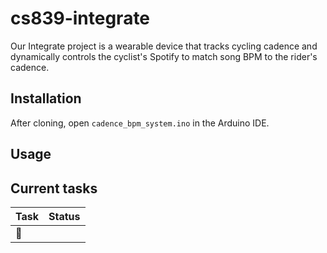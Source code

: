# cs839-integrate

Our Integrate project is a wearable device that tracks cycling cadence and dynamically controls the cyclist's Spotify to match song BPM to the rider's cadence. 

## Installation

After cloning, open `cadence_bpm_system.ino` in the Arduino IDE. 

## Usage

## Current tasks

| Task                  | Status     |
| --------------------- | ---------- |
| :bug: <Template> Example Bug  | In progress|
| 🚀: <Template> Add feature X| ❎: Not started|
| 🚀: Connect ESP to Moofit Sensor    | ✔️: Done       |
| 🚀: Search Spotify for songs by BPM    | :candle: In progress      |


## Troubleshooting

If you're on MacOS getting weird Serial output, make sure your Serial is rendering at 115200 baud. 
If you're having trouble uploading the project to an ESP32, change your memory partition via Tools -> Partition Scheme -> Huge APP
